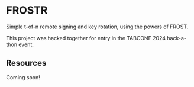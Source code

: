 # FROSTR

Simple t-of-n remote signing and key rotation, using the powers of FROST.

This project was hacked together for entry in the TABCONF 2024 hack-a-thon event.

## Resources

Coming soon!
